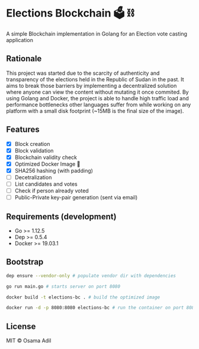 # Elections Blockchain 🗳️ ⛓️

A simple Blockchain implementation in Golang for an Election vote casting application

## Rationale

This project was started due to the scarcity of authenticity and transparency of the elections held in the Republic of Sudan in the past. It aims to break those barriers by implementing a decentralized solution where anyone can view the content without mutating it once commited. By using Golang and Docker, the project is able to handle high traffic load and performance bottlenecks other languages suffer from while working on any platform with a small disk footprint (~15MB is the final size of the image).

## Features

- [x] Block creation
- [x] Block validation
- [x] Blockchain validity check
- [x] Optimized Docker Image 👏
- [x] SHA256 hashing (with padding)
- [ ] Decetralization
- [ ] List candidates and votes
- [ ] Check if person already voted
- [ ] Public-Private key-pair generation (sent via email)

## Requirements (development)

- Go >= 1.12.5
- Dep >= 0.5.4
- Docker >= 19.03.1

## Bootstrap

```bash
dep ensure --vendor-only # populate vendor dir with dependencies

go run main.go # starts server on port 8080

docker build -t elections-bc . # build the optimized image

docker run -d -p 8080:8080 elections-bc # run the container on port 8080
```

## License

MIT &copy; Osama Adil
